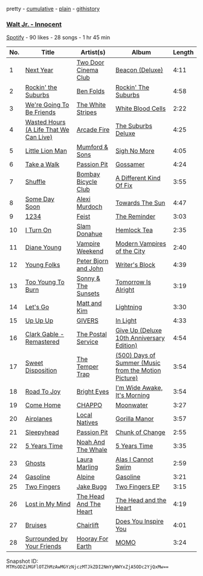 pretty - [cumulative](/playlists/cumulative/7dRuhLsXe96SgjYtPvMEcL.md) - [plain](/playlists/plain/7dRuhLsXe96SgjYtPvMEcL) - [githistory](https://github.githistory.xyz/mackorone/spotify-playlist-archive/blob/main/playlists/plain/7dRuhLsXe96SgjYtPvMEcL)

### [Walt Jr\. \- Innocent](https://open.spotify.com/playlist/7dRuhLsXe96SgjYtPvMEcL)

> 

[Spotify](https://open.spotify.com/user/spotify) - 90 likes - 28 songs - 1 hr 45 min

| No. | Title | Artist(s) | Album | Length |
|---|---|---|---|---|
| 1 | [Next Year](https://open.spotify.com/track/5Yz54ZJ1yQWYWWvGjpBori) | [Two Door Cinema Club](https://open.spotify.com/artist/536BYVgOnRky0xjsPT96zl) | [Beacon \(Deluxe\)](https://open.spotify.com/album/2waaik6T3sBEtJTVDmoYRs) | 4:11 |
| 2 | [Rockin' the Suburbs](https://open.spotify.com/track/3BOQOd4qPpdiwvqMQyh2Yg) | [Ben Folds](https://open.spotify.com/artist/55tif8708yyDQlSjh3Trdu) | [Rockin' The Suburbs](https://open.spotify.com/album/4FtOLTQqwnxpaABrJWYdBy) | 4:58 |
| 3 | [We're Going To Be Friends](https://open.spotify.com/track/6u13tCUeMafkT0KFsmvodB) | [The White Stripes](https://open.spotify.com/artist/4F84IBURUo98rz4r61KF70) | [White Blood Cells](https://open.spotify.com/album/6ivqUxtSPTljd9Frfdyxbg) | 2:22 |
| 4 | [Wasted Hours \(A Life That We Can Live\)](https://open.spotify.com/track/2CL2dVbVuY4yaW9p6Ws8i9) | [Arcade Fire](https://open.spotify.com/artist/3kjuyTCjPG1WMFCiyc5IuB) | [The Suburbs Deluxe](https://open.spotify.com/album/76Rnn8D33IjnJxv4hQdmRX) | 4:25 |
| 5 | [Little Lion Man](https://open.spotify.com/track/1YER6GeCM2IBftKjbxAe1U) | [Mumford & Sons](https://open.spotify.com/artist/3gd8FJtBJtkRxdfbTu19U2) | [Sigh No More](https://open.spotify.com/album/4EnpeGmIkEf8nAaBLLTBZn) | 4:05 |
| 6 | [Take a Walk](https://open.spotify.com/track/4Sfa7hdVkqlM8UW5LsSY3F) | [Passion Pit](https://open.spotify.com/artist/7gjAu1qr5C2grXeQFFOGeh) | [Gossamer](https://open.spotify.com/album/14JU5SskmcyckE5I8PY6lv) | 4:24 |
| 7 | [Shuffle](https://open.spotify.com/track/4yYvWFUWMaKMXtoJKJnmZk) | [Bombay Bicycle Club](https://open.spotify.com/artist/3pTE9iaJTkWns3mxpNQlJV) | [A Different Kind Of Fix](https://open.spotify.com/album/4W6ztwnEbK92Arl8kI9c9N) | 3:55 |
| 8 | [Some Day Soon](https://open.spotify.com/track/73h0kfW72SgSKzfBRR6GPO) | [Alexi Murdoch](https://open.spotify.com/artist/25mrbNwFzoqPWyYXLhiDRw) | [Towards The Sun](https://open.spotify.com/album/5xXwwsDi6pCJ7FpFnfmSQH) | 4:47 |
| 9 | [1234](https://open.spotify.com/track/2CzWeyC9zlDpIOZPUUKrBW) | [Feist](https://open.spotify.com/artist/6CWTBjOJK75cTE8Xv8u1kj) | [The Reminder](https://open.spotify.com/album/7bTdGfczXffzzNE9ssJj4Z) | 3:03 |
| 10 | [I Turn On](https://open.spotify.com/track/2DA1V75w6DNIK5tzhdMee2) | [Slam Donahue](https://open.spotify.com/artist/1YYQCJYmnlYQEydWnaYZWp) | [Hemlock Tea](https://open.spotify.com/album/6RvbrkoPgv7PVUwc2OJtAN) | 2:35 |
| 11 | [Diane Young](https://open.spotify.com/track/104pmtTQOlmW8Zt2BipGKH) | [Vampire Weekend](https://open.spotify.com/artist/5BvJzeQpmsdsFp4HGUYUEx) | [Modern Vampires of the City](https://open.spotify.com/album/2Qi2SySN2ePZwMLDSv9Krn) | 2:40 |
| 12 | [Young Folks](https://open.spotify.com/track/6M6UoxIPn4NOWW0x7JPRfv) | [Peter Bjorn and John](https://open.spotify.com/artist/6u11Qbko2N2hP4lTBYjX86) | [Writer's Block](https://open.spotify.com/album/3FDYmCinR2Mx94ukKJKDew) | 4:39 |
| 13 | [Too Young To Burn](https://open.spotify.com/track/2gLumZhsXDmxIsR4CKeFwU) | [Sonny & The Sunsets](https://open.spotify.com/artist/67zR9a98QqWJwpO7wBrGog) | [Tomorrow Is Alright](https://open.spotify.com/album/6ugOT2SXdtUei9ZxFJ5TW3) | 3:19 |
| 14 | [Let's Go](https://open.spotify.com/track/5KQrOv9nFVnM465CVGriW9) | [Matt and Kim](https://open.spotify.com/artist/4MSMDY0ClgWqXApU53I1L1) | [Lightning](https://open.spotify.com/album/6yRV3ISRWTSAfXS9SPoLiH) | 3:30 |
| 15 | [Up Up Up](https://open.spotify.com/track/3QnLSwpsMgFRBhswQ0Kv4u) | [GIVERS](https://open.spotify.com/artist/6t4Gtzu86ovaXYUmAL2zb3) | [In Light](https://open.spotify.com/album/0uLA7NNnHm77vXeUx6m75h) | 4:33 |
| 16 | [Clark Gable \- Remastered](https://open.spotify.com/track/6NITrSpp68wehNJoOAZBmu) | [The Postal Service](https://open.spotify.com/artist/5yV1qdnmxyIYiSFB02wpDj) | [Give Up \(Deluxe 10th Anniversary Edition\)](https://open.spotify.com/album/1WMxnk8FUn2RscMjOM6cq3) | 4:54 |
| 17 | [Sweet Disposition](https://open.spotify.com/track/5nWbbQ0sIEabqPxAdqmh66) | [The Temper Trap](https://open.spotify.com/artist/4W48hZAnAHVOC2c8WH8pcq) | [\(500\) Days of Summer \(Music from the Motion Picture\)](https://open.spotify.com/album/2n5AOB0lGse7qp38HvVROB) | 3:54 |
| 18 | [Road To Joy](https://open.spotify.com/track/1PW6GA54DjaQDwKU4ATCDE) | [Bright Eyes](https://open.spotify.com/artist/5o206eFLx38glA2bb4zqIU) | [I'm Wide Awake, It's Morning](https://open.spotify.com/album/5msfCyqu8fJYqDDV6OrXTg) | 3:54 |
| 19 | [Come Home](https://open.spotify.com/track/51qT7GJC1ycvGmcS7Iy3AW) | [CHAPPO](https://open.spotify.com/artist/0fdMBzQuX9TIF6t6N8fwg6) | [Moonwater](https://open.spotify.com/album/3LrB8b3EMojBZZZ7mWrtmm) | 3:27 |
| 20 | [Airplanes](https://open.spotify.com/track/6qsArsTq6WoqtUFUe1e15W) | [Local Natives](https://open.spotify.com/artist/75dQReiBOHN37fQgWQrIAJ) | [Gorilla Manor](https://open.spotify.com/album/2cIpJDijNEoHv88jJKwDID) | 3:57 |
| 21 | [Sleepyhead](https://open.spotify.com/track/3ZUMC5OazTA8QtLpdlPdz9) | [Passion Pit](https://open.spotify.com/artist/7gjAu1qr5C2grXeQFFOGeh) | [Chunk of Change](https://open.spotify.com/album/6aTke6PQenfJ1Weqp1TKRH) | 2:55 |
| 22 | [5 Years Time](https://open.spotify.com/track/3HwIwtDqD039BZrWfjkJBw) | [Noah And The Whale](https://open.spotify.com/artist/0aeLcja6hKzb7Uz2ou7ulP) | [5 Years Time](https://open.spotify.com/album/0gJ6TpmNln0TrNjvmvsr8X) | 3:35 |
| 23 | [Ghosts](https://open.spotify.com/track/4a3Byx5qXURg9ZNUau7wDx) | [Laura Marling](https://open.spotify.com/artist/7B2edU3Q7btJoNsoHCNohM) | [Alas I Cannot Swim](https://open.spotify.com/album/3Nr99PfjvRdymafdG3Qwzd) | 2:59 |
| 24 | [Gasoline](https://open.spotify.com/track/2xXaSJNH5LfCXz5FHhnoSg) | [Alpine](https://open.spotify.com/artist/4tKUoNubW02udXOh7SLtXV) | [Gasoline](https://open.spotify.com/album/1DggyU3di1lk7WIP8knjNG) | 3:21 |
| 25 | [Two Fingers](https://open.spotify.com/track/3yRPPxid15UxIgyTkFCgm2) | [Jake Bugg](https://open.spotify.com/artist/4hf3caW9H8uFwwbv5pFjcg) | [Two Fingers EP](https://open.spotify.com/album/1Hgq4PMpNyOP7nZB6KENfS) | 3:15 |
| 26 | [Lost in My Mind](https://open.spotify.com/track/3gvAGvbMCRvVDDp8ZaIPV5) | [The Head And The Heart](https://open.spotify.com/artist/0n94vC3S9c3mb2HyNAOcjg) | [The Head and the Heart](https://open.spotify.com/album/0xWfhCMYmaiCXtLOuyPoLF) | 4:19 |
| 27 | [Bruises](https://open.spotify.com/track/4mdyVTV7Tr5YDFnD2kvSM4) | [Chairlift](https://open.spotify.com/artist/7hAolICGSgXJuM6DUpK5rp) | [Does You Inspire You](https://open.spotify.com/album/3JuIBAoHi6gUmS3tgF4CPg) | 4:01 |
| 28 | [Surrounded by Your Friends](https://open.spotify.com/track/3FN6J8ChXjMK0XQ2WKocWX) | [Hooray For Earth](https://open.spotify.com/artist/6nWFpsxlVUMJW6epD1DAan) | [MOMO](https://open.spotify.com/album/1hR1sAVMY4kYKWYbBkyT5V) | 3:24 |

Snapshot ID: `MTMsODZiMGFlOTZhMzAwMGYzNjczMTJkZDI2NmYyNWYxZjA5ODc2YjQxMw==`
